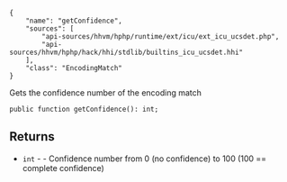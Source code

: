 ``` yamlmeta
{
    "name": "getConfidence",
    "sources": [
        "api-sources/hhvm/hphp/runtime/ext/icu/ext_icu_ucsdet.php",
        "api-sources/hhvm/hphp/hack/hhi/stdlib/builtins_icu_ucsdet.hhi"
    ],
    "class": "EncodingMatch"
}
```




Gets the confidence number of the encoding match







``` Hack
public function getConfidence(): int;
```




## Returns




+ ` int ` - - Confidence number from 0 (no confidence) to 100
  (100 == complete confidence)
<!-- HHAPIDOC -->

